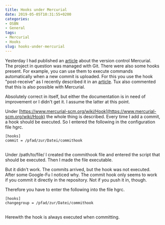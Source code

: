 ```yaml
---
title: Hooks under Mercurial
date: 2019-05-05T10:31:55+0200
categories:
- OSBN
- General
tags:
- Mercurial
- Hooks
slug: hooks-under-mercurial
---
```

Yesterday I had published an [article](/git-zu-mercurial-konvertieren/) about the version control Mercurial. The project in question was managed with Git. There were also some hooks present. For example, you can use them to execute commands automatically when a new commit is uploaded. For this you use the hook "post-receive" as I recently described it in an [article](/fryboyter-wird-nun-mit-hugo-erzeugt/). Tux also commented that this is also possible with Mercurial.

Absolutely correct in itself, but either the documentation is in need of improvement or I didn't get it. I assume the latter at this point. 

Under [https://www.mercurial-scm.org/wiki/Hook](https://www.mercurial-scm.org/wiki/Hook) the whole thing is described. Every time I add a commit, a hook should be executed. So I entered the following in the configuration file hgrc.

<pre class="line-numbers language-bash" style="white-space:pre-wrap;">
<code class="language-bash">[hooks]
commit = /pfad/zur/Datei/commithook
</code>
</pre>

Under /path/to/file/ I created the commithook file and entered the script that should be executed. Then I made the file executable.

But it didn't work. The commits arrived, but the hook was not executed. After some Google-Fu I noticed why. The commit hook only seems to work if you commit it directly in the repository. Not if you push it in, though.

Therefore you have to enter the following into the file hgrc.

<pre class="line-numbers language-bash" style="white-space:pre-wrap;">
<code class="language-bash">[hooks]
changegroup = /pfad/zur/Datei/commithook
</code>
</pre>

Herewith the hook is always executed when committing.
